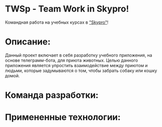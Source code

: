 # TWSp - Team Work in Skypro!
Командная работа на учебных курсах в ["Skypro"](https://my.sky.pro)!
# Описание:
Данный проект включает в себя разработку учебного приложения, на основе телеграмм-бота, для приюта животных. Целью данного приложения является упростить взаимодействие между приютом и людьми, которые задумываются о том, чтобы забрать собаку или кошку домой.
# Команда разработки:

# Примененные технологии:
